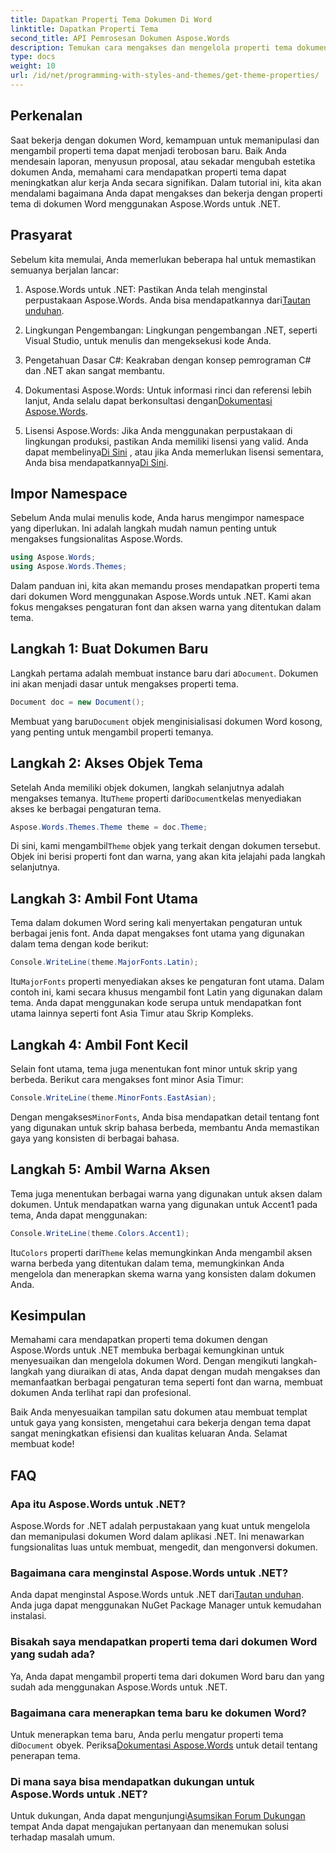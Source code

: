 ```yaml
---
title: Dapatkan Properti Tema Dokumen Di Word
linktitle: Dapatkan Properti Tema
second_title: API Pemrosesan Dokumen Aspose.Words
description: Temukan cara mengakses dan mengelola properti tema dokumen di Word menggunakan Aspose.Words untuk .NET. Pelajari cara mengambil font dan warna dengan panduan kami.
type: docs
weight: 10
url: /id/net/programming-with-styles-and-themes/get-theme-properties/
---
```

## Perkenalan

Saat bekerja dengan dokumen Word, kemampuan untuk memanipulasi dan mengambil properti tema dapat menjadi terobosan baru. Baik Anda mendesain laporan, menyusun proposal, atau sekadar mengubah estetika dokumen Anda, memahami cara mendapatkan properti tema dapat meningkatkan alur kerja Anda secara signifikan. Dalam tutorial ini, kita akan mendalami bagaimana Anda dapat mengakses dan bekerja dengan properti tema di dokumen Word menggunakan Aspose.Words untuk .NET.

## Prasyarat

Sebelum kita memulai, Anda memerlukan beberapa hal untuk memastikan semuanya berjalan lancar:

1.  Aspose.Words untuk .NET: Pastikan Anda telah menginstal perpustakaan Aspose.Words. Anda bisa mendapatkannya dari[Tautan unduhan](https://releases.aspose.com/words/net/).

2. Lingkungan Pengembangan: Lingkungan pengembangan .NET, seperti Visual Studio, untuk menulis dan mengeksekusi kode Anda.

3. Pengetahuan Dasar C#: Keakraban dengan konsep pemrograman C# dan .NET akan sangat membantu.

4.  Dokumentasi Aspose.Words: Untuk informasi rinci dan referensi lebih lanjut, Anda selalu dapat berkonsultasi dengan[Dokumentasi Aspose.Words](https://reference.aspose.com/words/net/).

5. Lisensi Aspose.Words: Jika Anda menggunakan perpustakaan di lingkungan produksi, pastikan Anda memiliki lisensi yang valid. Anda dapat membelinya[Di Sini](https://purchase.aspose.com/buy) , atau jika Anda memerlukan lisensi sementara, Anda bisa mendapatkannya[Di Sini](https://purchase.aspose.com/temporary-license/).

## Impor Namespace

Sebelum Anda mulai menulis kode, Anda harus mengimpor namespace yang diperlukan. Ini adalah langkah mudah namun penting untuk mengakses fungsionalitas Aspose.Words.

```csharp
using Aspose.Words;
using Aspose.Words.Themes;
```

Dalam panduan ini, kita akan memandu proses mendapatkan properti tema dari dokumen Word menggunakan Aspose.Words untuk .NET. Kami akan fokus mengakses pengaturan font dan aksen warna yang ditentukan dalam tema.

## Langkah 1: Buat Dokumen Baru

 Langkah pertama adalah membuat instance baru dari a`Document`. Dokumen ini akan menjadi dasar untuk mengakses properti tema.

```csharp
Document doc = new Document();
```

 Membuat yang baru`Document` objek menginisialisasi dokumen Word kosong, yang penting untuk mengambil properti temanya.

## Langkah 2: Akses Objek Tema

 Setelah Anda memiliki objek dokumen, langkah selanjutnya adalah mengakses temanya. Itu`Theme` properti dari`Document`kelas menyediakan akses ke berbagai pengaturan tema.

```csharp
Aspose.Words.Themes.Theme theme = doc.Theme;
```

 Di sini, kami mengambil`Theme` objek yang terkait dengan dokumen tersebut. Objek ini berisi properti font dan warna, yang akan kita jelajahi pada langkah selanjutnya.

## Langkah 3: Ambil Font Utama

Tema dalam dokumen Word sering kali menyertakan pengaturan untuk berbagai jenis font. Anda dapat mengakses font utama yang digunakan dalam tema dengan kode berikut:

```csharp
Console.WriteLine(theme.MajorFonts.Latin);
```

 Itu`MajorFonts` properti menyediakan akses ke pengaturan font utama. Dalam contoh ini, kami secara khusus mengambil font Latin yang digunakan dalam tema. Anda dapat menggunakan kode serupa untuk mendapatkan font utama lainnya seperti font Asia Timur atau Skrip Kompleks.

## Langkah 4: Ambil Font Kecil

Selain font utama, tema juga menentukan font minor untuk skrip yang berbeda. Berikut cara mengakses font minor Asia Timur:

```csharp
Console.WriteLine(theme.MinorFonts.EastAsian);
```

 Dengan mengakses`MinorFonts`, Anda bisa mendapatkan detail tentang font yang digunakan untuk skrip bahasa berbeda, membantu Anda memastikan gaya yang konsisten di berbagai bahasa.

## Langkah 5: Ambil Warna Aksen

Tema juga menentukan berbagai warna yang digunakan untuk aksen dalam dokumen. Untuk mendapatkan warna yang digunakan untuk Accent1 pada tema, Anda dapat menggunakan:

```csharp
Console.WriteLine(theme.Colors.Accent1);
```

 Itu`Colors` properti dari`Theme` kelas memungkinkan Anda mengambil aksen warna berbeda yang ditentukan dalam tema, memungkinkan Anda mengelola dan menerapkan skema warna yang konsisten dalam dokumen Anda.

## Kesimpulan

Memahami cara mendapatkan properti tema dokumen dengan Aspose.Words untuk .NET membuka berbagai kemungkinan untuk menyesuaikan dan mengelola dokumen Word. Dengan mengikuti langkah-langkah yang diuraikan di atas, Anda dapat dengan mudah mengakses dan memanfaatkan berbagai pengaturan tema seperti font dan warna, membuat dokumen Anda terlihat rapi dan profesional.

Baik Anda menyesuaikan tampilan satu dokumen atau membuat templat untuk gaya yang konsisten, mengetahui cara bekerja dengan tema dapat sangat meningkatkan efisiensi dan kualitas keluaran Anda. Selamat membuat kode!

## FAQ

### Apa itu Aspose.Words untuk .NET?

Aspose.Words for .NET adalah perpustakaan yang kuat untuk mengelola dan memanipulasi dokumen Word dalam aplikasi .NET. Ini menawarkan fungsionalitas luas untuk membuat, mengedit, dan mengonversi dokumen.

### Bagaimana cara menginstal Aspose.Words untuk .NET?

 Anda dapat menginstal Aspose.Words untuk .NET dari[Tautan unduhan](https://releases.aspose.com/words/net/). Anda juga dapat menggunakan NuGet Package Manager untuk kemudahan instalasi.

### Bisakah saya mendapatkan properti tema dari dokumen Word yang sudah ada?

Ya, Anda dapat mengambil properti tema dari dokumen Word baru dan yang sudah ada menggunakan Aspose.Words untuk .NET.

### Bagaimana cara menerapkan tema baru ke dokumen Word?

 Untuk menerapkan tema baru, Anda perlu mengatur properti tema di`Document` obyek. Periksa[Dokumentasi Aspose.Words](https://reference.aspose.com/words/net/) untuk detail tentang penerapan tema.

### Di mana saya bisa mendapatkan dukungan untuk Aspose.Words untuk .NET?

 Untuk dukungan, Anda dapat mengunjungi[Asumsikan Forum Dukungan](https://forum.aspose.com/c/words/8) tempat Anda dapat mengajukan pertanyaan dan menemukan solusi terhadap masalah umum.